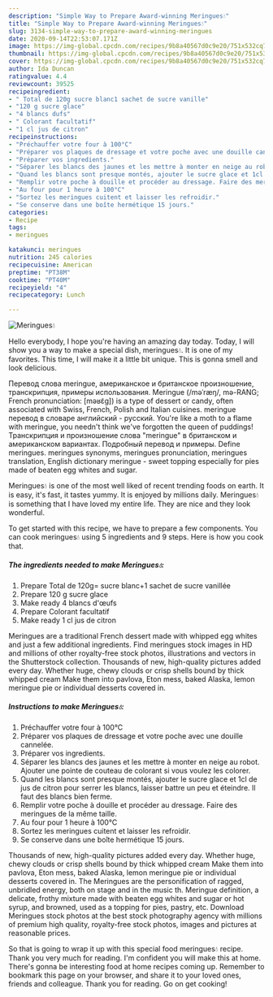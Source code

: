 ```yaml
---
description: "Simple Way to Prepare Award-winning Meringues💧"
title: "Simple Way to Prepare Award-winning Meringues💧"
slug: 3134-simple-way-to-prepare-award-winning-meringues
date: 2020-09-14T22:53:07.171Z
image: https://img-global.cpcdn.com/recipes/9b8a40567d0c9e20/751x532cq70/meringues💧-photo-principale-de-la-recette.jpg
thumbnail: https://img-global.cpcdn.com/recipes/9b8a40567d0c9e20/751x532cq70/meringues💧-photo-principale-de-la-recette.jpg
cover: https://img-global.cpcdn.com/recipes/9b8a40567d0c9e20/751x532cq70/meringues💧-photo-principale-de-la-recette.jpg
author: Ida Duncan
ratingvalue: 4.4
reviewcount: 39525
recipeingredient:
- " Total de 120g sucre blanc1 sachet de sucre vanille"
- "120 g sucre glace"
- "4 blancs dufs"
- " Colorant facultatif"
- "1 cl jus de citron"
recipeinstructions:
- "Préchauffer votre four à 100°C"
- "Préparer vos plaques de dressage et votre poche avec une douille cannelée."
- "Préparer vos ingredients."
- "Séparer les blancs des jaunes et les mettre à monter en neige au robot. Ajouter une pointe de couteau de colorant si vous voulez les colorer."
- "Quand les blancs sont presque montés, ajouter le sucre glace et 1cl de jus de citron pour serrer les blancs, laisser battre un peu et éteindre. Il faut des blancs bien ferme."
- "Remplir votre poche à douille et procéder au dressage. Faire des meringues de la même taille."
- "Au four pour 1 heure à 100°C"
- "Sortez les meringues cuitent et laisser les refroidir."
- "Se conserve dans une boîte hermétique 15 jours."
categories:
- Recipe
tags:
- meringues

katakunci: meringues 
nutrition: 245 calories
recipecuisine: American
preptime: "PT38M"
cooktime: "PT40M"
recipeyield: "4"
recipecategory: Lunch

---
```



![Meringues💧](https://img-global.cpcdn.com/recipes/9b8a40567d0c9e20/751x532cq70/meringues💧-photo-principale-de-la-recette.jpg)

Hello everybody, I hope you're having an amazing day today. Today, I will show you a way to make a special dish, meringues💧. It is one of my favorites. This time, I will make it a little bit unique. This is gonna smell and look delicious.

Перевод слова meringue, американское и британское произношение, транскрипция, примеры использования. Meringue (/məˈræŋ/, mə-RANG; French pronunciation: [məʁɛ̃ɡ]) is a type of dessert or candy, often associated with Swiss, French, Polish and Italian cuisines. meringue перевод в словаре английский - русский. You&#39;re like a moth to a flame with meringue, you needn&#39;t think we&#39;ve forgotten the queen of puddings! Транскрипция и произношение слова &#34;meringue&#34; в британском и американском вариантах. Подробный перевод и примеры. Define meringues. meringues synonyms, meringues pronunciation, meringues translation, English dictionary meringue - sweet topping especially for pies made of beaten egg whites and sugar.

Meringues💧 is one of the most well liked of recent trending foods on earth. It is easy, it's fast, it tastes yummy. It is enjoyed by millions daily. Meringues💧 is something that I have loved my entire life. They are nice and they look wonderful.


To get started with this recipe, we have to prepare a few components. You can cook meringues💧 using 5 ingredients and 9 steps. Here is how you cook that.

<!--inarticleads1-->

##### The ingredients needed to make Meringues💧:

1. Prepare  Total de 120g= sucre blanc+1 sachet de sucre vanillée
1. Prepare 120 g sucre glace
1. Make ready 4 blancs d&#39;œufs
1. Prepare  Colorant facultatif
1. Make ready 1 cl jus de citron


Meringues are a traditional French dessert made with whipped egg whites and just a few additional ingredients. Find meringues stock images in HD and millions of other royalty-free stock photos, illustrations and vectors in the Shutterstock collection. Thousands of new, high-quality pictures added every day. Whether huge, chewy clouds or crisp shells bound by thick whipped cream Make them into pavlova, Eton mess, baked Alaska, lemon meringue pie or individual desserts covered in. 

<!--inarticleads2-->

##### Instructions to make Meringues💧:

1. Préchauffer votre four à 100°C
1. Préparer vos plaques de dressage et votre poche avec une douille cannelée.
1. Préparer vos ingredients.
1. Séparer les blancs des jaunes et les mettre à monter en neige au robot. Ajouter une pointe de couteau de colorant si vous voulez les colorer.
1. Quand les blancs sont presque montés, ajouter le sucre glace et 1cl de jus de citron pour serrer les blancs, laisser battre un peu et éteindre. Il faut des blancs bien ferme.
1. Remplir votre poche à douille et procéder au dressage. Faire des meringues de la même taille.
1. Au four pour 1 heure à 100°C
1. Sortez les meringues cuitent et laisser les refroidir.
1. Se conserve dans une boîte hermétique 15 jours.


Thousands of new, high-quality pictures added every day. Whether huge, chewy clouds or crisp shells bound by thick whipped cream Make them into pavlova, Eton mess, baked Alaska, lemon meringue pie or individual desserts covered in. The Meringues are the personification of ragged, unbridled energy, both on stage and in the music th. Meringue definition, a delicate, frothy mixture made with beaten egg whites and sugar or hot syrup, and browned, used as a topping for pies, pastry, etc. Download Meringues stock photos at the best stock photography agency with millions of premium high quality, royalty-free stock photos, images and pictures at reasonable prices. 

So that is going to wrap it up with this special food meringues💧 recipe. Thank you very much for reading. I'm confident you will make this at home. There's gonna be interesting food at home recipes coming up. Remember to bookmark this page on your browser, and share it to your loved ones, friends and colleague. Thank you for reading. Go on get cooking!
